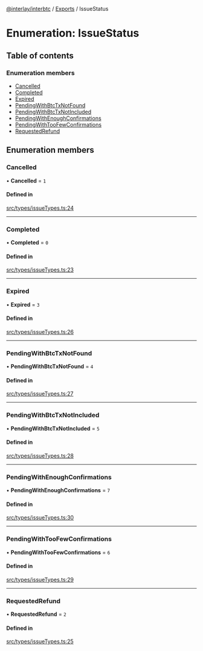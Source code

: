 [@interlay/interbtc](/README.md) / [Exports](/modules.md) / IssueStatus

# Enumeration: IssueStatus

## Table of contents

### Enumeration members

- [Cancelled](/enums/issuestatus.md#cancelled)
- [Completed](/enums/issuestatus.md#completed)
- [Expired](/enums/issuestatus.md#expired)
- [PendingWithBtcTxNotFound](/enums/issuestatus.md#pendingwithbtctxnotfound)
- [PendingWithBtcTxNotIncluded](/enums/issuestatus.md#pendingwithbtctxnotincluded)
- [PendingWithEnoughConfirmations](/enums/issuestatus.md#pendingwithenoughconfirmations)
- [PendingWithTooFewConfirmations](/enums/issuestatus.md#pendingwithtoofewconfirmations)
- [RequestedRefund](/enums/issuestatus.md#requestedrefund)

## Enumeration members

### Cancelled

• **Cancelled** = `1`

#### Defined in

[src/types/issueTypes.ts:24](https://github.com/interlay/interbtc-js/blob/0c8155e/src/types/issueTypes.ts#L24)

___

### Completed

• **Completed** = `0`

#### Defined in

[src/types/issueTypes.ts:23](https://github.com/interlay/interbtc-js/blob/0c8155e/src/types/issueTypes.ts#L23)

___

### Expired

• **Expired** = `3`

#### Defined in

[src/types/issueTypes.ts:26](https://github.com/interlay/interbtc-js/blob/0c8155e/src/types/issueTypes.ts#L26)

___

### PendingWithBtcTxNotFound

• **PendingWithBtcTxNotFound** = `4`

#### Defined in

[src/types/issueTypes.ts:27](https://github.com/interlay/interbtc-js/blob/0c8155e/src/types/issueTypes.ts#L27)

___

### PendingWithBtcTxNotIncluded

• **PendingWithBtcTxNotIncluded** = `5`

#### Defined in

[src/types/issueTypes.ts:28](https://github.com/interlay/interbtc-js/blob/0c8155e/src/types/issueTypes.ts#L28)

___

### PendingWithEnoughConfirmations

• **PendingWithEnoughConfirmations** = `7`

#### Defined in

[src/types/issueTypes.ts:30](https://github.com/interlay/interbtc-js/blob/0c8155e/src/types/issueTypes.ts#L30)

___

### PendingWithTooFewConfirmations

• **PendingWithTooFewConfirmations** = `6`

#### Defined in

[src/types/issueTypes.ts:29](https://github.com/interlay/interbtc-js/blob/0c8155e/src/types/issueTypes.ts#L29)

___

### RequestedRefund

• **RequestedRefund** = `2`

#### Defined in

[src/types/issueTypes.ts:25](https://github.com/interlay/interbtc-js/blob/0c8155e/src/types/issueTypes.ts#L25)
